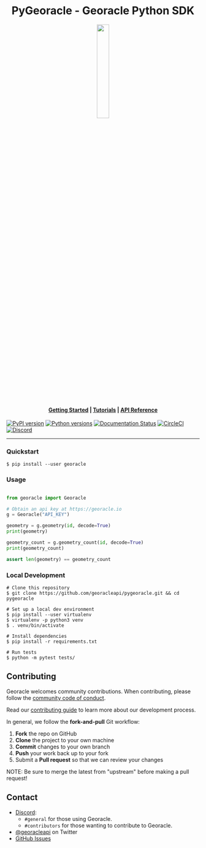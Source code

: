 <h1 align="center">PyGeoracle - Georacle Python SDK</h1>

<p align="center">
  <img width="25%" height="25%" src="https://developer.georacle.io/img/logo.png" />
</p>

<h4 align="center">
  <a href="https://developer.georacle.io/docs/overview/intro">Getting Started</a> |
  <a href="https://developer.georacle.io/docs/tutorials/hello-world">Tutorials</a> |
  <a href="https://developer.georacle.io/docs/api/area/">API Reference</a>
</h4>

[![PyPI version](https://badge.fury.io/py/georacle.svg)](https://badge.fury.io/py/georacle)
[![Python versions](https://img.shields.io/pypi/pyversions/georacle.svg)](https://pypi.python.org/pypi/georacle)
[![Documentation Status](https://readthedocs.org/projects/pygeoracle/badge/?version=latest)](https://pygeoracle.readthedocs.io/en/latest/?badge=latest)
[![CircleCI](https://circleci.com/gh/georacleapi/pygeoracle/tree/main.svg?style=shield)](https://circleci.com/gh/georacleapi/pygeoracle/tree/main)
[![Discord](https://img.shields.io/badge/Georacle-%237289DA.svg?style=flat&logo=discord&logoColor=white)](https://dsc.gg/georacle)

<hr/>

### Quickstart

```
$ pip install --user georacle
```

### Usage

```python

from georacle import Georacle

# Obtain an api key at https://georacle.io
g = Georacle("API_KEY")

geometry = g.geometry(id, decode=True)
print(geometry)

geometry_count = g.geometry_count(id, decode=True)
print(geometry_count)

assert len(geometry) == geometry_count
```

### Local Development

```
# Clone this repository
$ git clone https://github.com/georacleapi/pygeoracle.git && cd pygeoracle

# Set up a local dev environment
$ pip install --user virtualenv
$ virtualenv -p python3 venv
$ . venv/bin/activate

# Install dependencies
$ pip install -r requirements.txt

# Run tests
$ python -m pytest tests/
```

## Contributing
Georacle welcomes community contributions. When contributing, please follow the [community code of conduct](CODE_OF_CONDUCT.md).

Read our [contributing guide](CONTRIBUTING.md) to learn more about our development process.

In general, we follow the **fork-and-pull** Git workflow:

 1. **Fork** the repo on GitHub
 2. **Clone** the project to your own machine
 3. **Commit** changes to your own branch
 4. **Push** your work back up to your fork
 5. Submit a **Pull request** so that we can review your changes

NOTE: Be sure to merge the latest from "upstream" before making a pull request!

## Contact

- [Discord](https://dsc.gg/georacle):
  - `#general` for those using Georacle.
  - `#contributors` for those wanting to contribute to Georacle.
- [@georacleapi](https://twitter.com/georacleapi) on Twitter
- [GitHub Issues](https://github.com/georacleapi/pygeoracle/issues)
